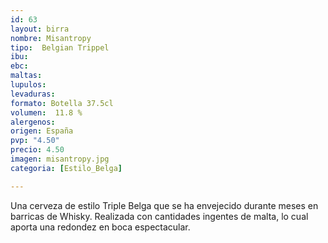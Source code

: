 ```yaml
---
id: 63
layout: birra
nombre: Misantropy
tipo:  Belgian Trippel
ibu:  
ebc:
maltas: 
lupulos: 
levaduras: 
formato: Botella 37.5cl
volumen:  11.8 %
alergenos: 
origen: España
pvp: "4.50"
precio: 4.50
imagen: misantropy.jpg
categoria: [Estilo_Belga]

---
```

Una cerveza de estilo Triple Belga que se ha envejecido durante meses en barricas de Whisky. Realizada con cantidades ingentes de malta, lo cual aporta una redondez en boca espectacular.


